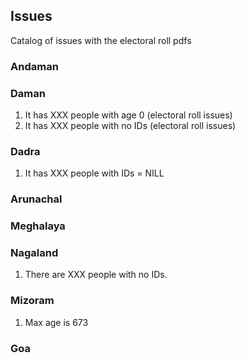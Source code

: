 ## Issues

Catalog of issues with the electoral roll pdfs

### Andaman

### Daman

1. It has XXX people with age 0 (electoral roll issues)
2. It has XXX people with no IDs (electoral roll issues)

### Dadra

1. It has XXX people with IDs = NILL 

### Arunachal

### Meghalaya

### Nagaland

1. There are XXX people with no IDs.

### Mizoram

1. Max age is 673

### Goa

